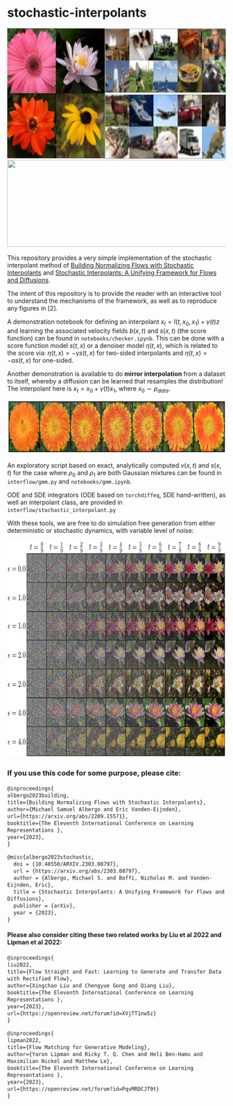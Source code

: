 # stochastic-interpolants


<img src="interp_images.png"  width="675" height="300">

<img src="http://malbergo.me/docs/papers/ode_v_sde.png"  width="675" height="200">

This repository provides a very simple implementation of the stochastic interpolant method of [Building Normalizing Flows with Stochastic Interpolants](https://arxiv.org/abs/2209.15571) and [Stochastic Interpolants: A Unifying Framework for Flows and Diffusions](https://arxiv.org/abs/2303.08797).

The intent of this repository is to provide the reader with an interactive tool to understand the mechanisms of the framework, as well as to reproduce any figures in [2].

A demonstration notebook for defining an interpolant $x_t = I(t, x_0, x_1) + \gamma(t) z$ 
and learning the associated velocity fields $b(x, t)$ and $s(x, t)$ (the score function) 
can be found in `notebooks/checker.ipynb`. This can be done with a score function model $s(t,x)$ or a denoiser model $\eta(t,x)$, which is related to the score via: $\eta(t,x) = -\gamma s(t,x)$ for two-sided interpolants and $\eta(t,x) = -\alpha s(t,x)$ for one-sided.

Another demonstration is available to do **mirror interpolation** from a dataset to itself, whereby a diffusion can be learned that resamples the distribution! The interpolant here is $x_t = x_0 + \gamma(t) x_1$, where $x_0 \sim \rho_{data}$.

<img src="mirror_ex1.png"  width="800" height="125">

An exploratory script based on exact, analytically computed $v(x, t)$ and $s(x, t)$ for the
case where $\rho_0$ and $\rho_1$ are both Gaussian mixtures can be found in `interflow/gmm.py` and `notebooks/gmm.ipynb`.

ODE and SDE integrators (ODE based on `torchdiffeq`, SDE hand-written), as well an interpolant class, are provided in `interflow/stochastic_interpolant.py`

With these tools, we are free to do simulation free generation from either deterministic or stochastic dynamics, with variable level of noise:

<img src="imgs_ode_sde_flowers_many_eps_paper.png"  width="700" height="500">





### If you use this code for some purpose, please cite:

```
@inproceedings{
albergo2023building,
title={Building Normalizing Flows with Stochastic Interpolants},
author={Michael Samuel Albergo and Eric Vanden-Eijnden},
url={https://arxiv.org/abs/2209.15571},
booktitle={The Eleventh International Conference on Learning Representations },
year={2023},
}
```

```
@misc{albergo2023stochastic,
  doi = {10.48550/ARXIV.2303.08797},
  url = {https://arxiv.org/abs/2303.08797},
  author = {Albergo, Michael S. and Boffi, Nicholas M. and Vanden-Eijnden, Eric},
  title = {Stochastic Interpolants: A Unifying Framework for Flows and Diffusions},
  publisher = {arXiv},
  year = {2023},
}

```

#### Please also consider citing these two related works by Liu et al 2022 and Lipman et al 2022:

```
@inproceedings{
liu2022,
title={Flow Straight and Fast: Learning to Generate and Transfer Data with Rectified Flow},
author={Xingchao Liu and Chengyue Gong and Qiang Liu},
booktitle={The Eleventh International Conference on Learning Representations },
year={2023},
url={https://openreview.net/forum?id=XVjTT1nw5z}
}
```

```
@inproceedings{
lipman2022,
title={Flow Matching for Generative Modeling},
author={Yaron Lipman and Ricky T. Q. Chen and Heli Ben-Hamu and Maximilian Nickel and Matthew Le},
booktitle={The Eleventh International Conference on Learning Representations },
year={2023},
url={https://openreview.net/forum?id=PqvMRDCJT9t}
}
```

